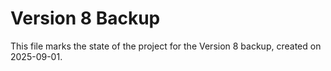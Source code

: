# Version 8 Backup

This file marks the state of the project for the Version 8 backup, created on 2025-09-01.
